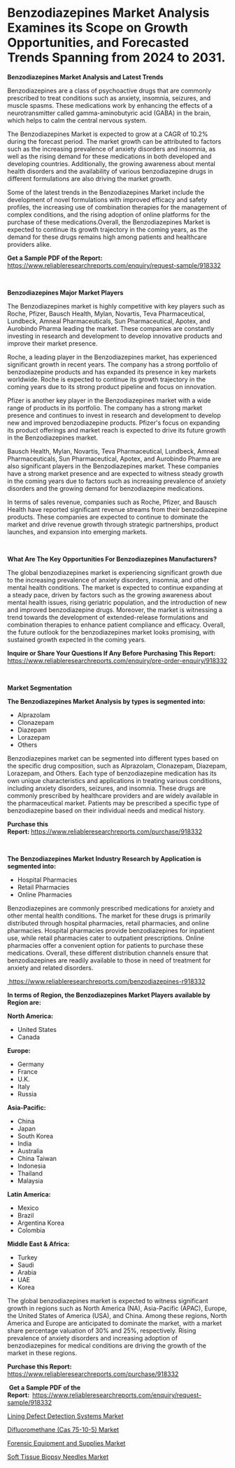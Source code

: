 <p><h1>Benzodiazepines Market Analysis Examines its Scope on Growth Opportunities, and Forecasted Trends Spanning from 2024 to 2031.</h1></p><p><strong>Benzodiazepines Market Analysis and Latest Trends</strong></p>
<p><p>Benzodiazepines are a class of psychoactive drugs that are commonly prescribed to treat conditions such as anxiety, insomnia, seizures, and muscle spasms. These medications work by enhancing the effects of a neurotransmitter called gamma-aminobutyric acid (GABA) in the brain, which helps to calm the central nervous system.</p><p>The Benzodiazepines Market is expected to grow at a CAGR of 10.2% during the forecast period. The market growth can be attributed to factors such as the increasing prevalence of anxiety disorders and insomnia, as well as the rising demand for these medications in both developed and developing countries. Additionally, the growing awareness about mental health disorders and the availability of various benzodiazepine drugs in different formulations are also driving the market growth.</p><p>Some of the latest trends in the Benzodiazepines Market include the development of novel formulations with improved efficacy and safety profiles, the increasing use of combination therapies for the management of complex conditions, and the rising adoption of online platforms for the purchase of these medications.Overall, the Benzodiazepines Market is expected to continue its growth trajectory in the coming years, as the demand for these drugs remains high among patients and healthcare providers alike.</p></p>
<p><strong>Get a Sample PDF of the Report:&nbsp;</strong> <a href="https://www.reliableresearchreports.com/enquiry/request-sample/918332">https://www.reliableresearchreports.com/enquiry/request-sample/918332</a></p>
<p>&nbsp;</p>
<p><strong>Benzodiazepines Major Market Players</strong></p>
<p><p>The Benzodiazepines market is highly competitive with key players such as Roche, Pfizer, Bausch Health, Mylan, Novartis, Teva Pharmaceutical, Lundbeck, Amneal Pharmaceuticals, Sun Pharmaceutical, Apotex, and Aurobindo Pharma leading the market. These companies are constantly investing in research and development to develop innovative products and improve their market presence.</p><p>Roche, a leading player in the Benzodiazepines market, has experienced significant growth in recent years. The company has a strong portfolio of benzodiazepine products and has expanded its presence in key markets worldwide. Roche is expected to continue its growth trajectory in the coming years due to its strong product pipeline and focus on innovation.</p><p>Pfizer is another key player in the Benzodiazepines market with a wide range of products in its portfolio. The company has a strong market presence and continues to invest in research and development to develop new and improved benzodiazepine products. Pfizer's focus on expanding its product offerings and market reach is expected to drive its future growth in the Benzodiazepines market.</p><p>Bausch Health, Mylan, Novartis, Teva Pharmaceutical, Lundbeck, Amneal Pharmaceuticals, Sun Pharmaceutical, Apotex, and Aurobindo Pharma are also significant players in the Benzodiazepines market. These companies have a strong market presence and are expected to witness steady growth in the coming years due to factors such as increasing prevalence of anxiety disorders and the growing demand for benzodiazepine medications.</p><p>In terms of sales revenue, companies such as Roche, Pfizer, and Bausch Health have reported significant revenue streams from their benzodiazepine products. These companies are expected to continue to dominate the market and drive revenue growth through strategic partnerships, product launches, and expansion into emerging markets.</p></p>
<p>&nbsp;</p>
<p><strong>What Are The Key Opportunities For Benzodiazepines Manufacturers?</strong></p>
<p><p>The global benzodiazepines market is experiencing significant growth due to the increasing prevalence of anxiety disorders, insomnia, and other mental health conditions. The market is expected to continue expanding at a steady pace, driven by factors such as the growing awareness about mental health issues, rising geriatric population, and the introduction of new and improved benzodiazepine drugs. Moreover, the market is witnessing a trend towards the development of extended-release formulations and combination therapies to enhance patient compliance and efficacy. Overall, the future outlook for the benzodiazepines market looks promising, with sustained growth expected in the coming years.</p></p>
<p><strong>Inquire or Share Your Questions If Any Before Purchasing This Report:</strong> <a href="https://www.reliableresearchreports.com/enquiry/pre-order-enquiry/918332">https://www.reliableresearchreports.com/enquiry/pre-order-enquiry/918332</a></p>
<p>&nbsp;</p>
<p><strong>Market Segmentation</strong></p>
<p><strong>The Benzodiazepines Market Analysis by types is segmented into:</strong></p>
<p><ul><li>Alprazolam</li><li>Clonazepam</li><li>Diazepam</li><li>Lorazepam</li><li>Others</li></ul></p>
<p><p>Benzodiazepines market can be segmented into different types based on the specific drug composition, such as Alprazolam, Clonazepam, Diazepam, Lorazepam, and Others. Each type of benzodiazepine medication has its own unique characteristics and applications in treating various conditions, including anxiety disorders, seizures, and insomnia. These drugs are commonly prescribed by healthcare providers and are widely available in the pharmaceutical market. Patients may be prescribed a specific type of benzodiazepine based on their individual needs and medical history.</p></p>
<p><strong>Purchase this Report:&nbsp;</strong><a href="https://www.reliableresearchreports.com/purchase/918332">https://www.reliableresearchreports.com/purchase/918332</a></p>
<p>&nbsp;</p>
<p><strong>The Benzodiazepines Market Industry Research by Application is segmented into:</strong></p>
<p><ul><li>Hospital Pharmacies</li><li>Retail Pharmacies</li><li>Online Pharmacies</li></ul></p>
<p><p>Benzodiazepines are commonly prescribed medications for anxiety and other mental health conditions. The market for these drugs is primarily distributed through hospital pharmacies, retail pharmacies, and online pharmacies. Hospital pharmacies provide benzodiazepines for inpatient use, while retail pharmacies cater to outpatient prescriptions. Online pharmacies offer a convenient option for patients to purchase these medications. Overall, these different distribution channels ensure that benzodiazepines are readily available to those in need of treatment for anxiety and related disorders.</p></p>
<p><a href="https://www.reliableresearchreports.com/benzodiazepines-r918332">&nbsp;https://www.reliableresearchreports.com/benzodiazepines-r918332</a></p>
<p><strong>In terms of Region, the Benzodiazepines Market Players available by Region are:</strong></p>
<p>
    <p> <strong> North America: </strong>
        <ul>
            <li>United States</li>
            <li>Canada</li>
        </ul>
        </p> 
    <p> <strong> Europe: </strong>
        <ul>
            <li>Germany</li>
            <li>France</li>
            <li>U.K.</li>
            <li>Italy</li>
            <li>Russia</li>
        </ul>
        </p> 
    <p> <strong> Asia-Pacific: </strong>
        <ul>
            <li>China</li>
            <li>Japan</li>
            <li>South Korea</li>
            <li>India</li>
            <li>Australia</li>
            <li>China Taiwan</li>
            <li>Indonesia</li>
            <li>Thailand</li>
            <li>Malaysia</li>
        </ul>
        </p> 
    <p> <strong> Latin America: </strong>
        <ul>
            <li>Mexico</li>
            <li>Brazil</li>
            <li>Argentina Korea</li>
            <li>Colombia</li>
        </ul>
        </p> 
    <p> <strong> Middle East & Africa: </strong>
        <ul>
            <li>Turkey</li>
            <li>Saudi</li>
            <li>Arabia</li>
            <li>UAE</li>
            <li>Korea</li>
        </ul>
    </p>
    </p>
<p><p>The global benzodiazepines market is expected to witness significant growth in regions such as North America (NA), Asia-Pacific (APAC), Europe, the United States of America (USA), and China. Among these regions, North America and Europe are anticipated to dominate the market, with a market share percentage valuation of 30% and 25%, respectively. Rising prevalence of anxiety disorders and increasing adoption of benzodiazepines for medical conditions are driving the growth of the market in these regions.</p></p>
<p><strong>Purchase this Report: </strong><a href="https://www.reliableresearchreports.com/purchase/918332">https://www.reliableresearchreports.com/purchase/918332</a></p>
<p>&nbsp;<strong>Get a Sample PDF of the Report:&nbsp;&nbsp;</strong><a href="https://www.reliableresearchreports.com/enquiry/request-sample/918332">https://www.reliableresearchreports.com/enquiry/request-sample/918332</a></p>
<p><strong></strong></p>
<p><p><a href="https://www.linkedin.com/pulse/lining-defect-detection-systems-industry-analysis-report-mf9ac?trackingId=LGbnpgWn%2Bmovy%2F2NZ8Sx5w%3D%3D">Lining Defect Detection Systems Market</a></p><p><a href="https://www.linkedin.com/pulse/difluoromethane-cas-75-10-5-market-trends-focusing-insight-vu7cc?trackingId=FVXkRhKGiNqk%2F6olWoZURQ%3D%3D">Difluoromethane (Cas 75-10-5) Market</a></p><p><a href="https://github.com/sahltyb2/Market-Research-Report-List-1/blob/main/forensic-equipment-and-supplies-market.md">Forensic Equipment and Supplies Market</a></p><p><a href="https://github.com/setiawananhar13/Market-Research-Report-List-1/blob/main/soft-tissue-biopsy-needles-market.md">Soft Tissue Biopsy Needles Market</a></p></p>
